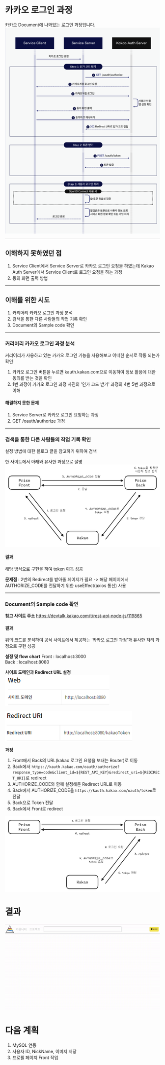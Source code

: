 # **카카오 로그인 과정**
카카오 Document에 나와있는 로그인 과정입니다.
<img src="/assets/Pasted image 20231202222816.png">

-----

## **이해하지 못하였던 점**
1. Service Client에서 Service Server로 카카오 로그인 요청을 하였는데 Kakao Auth Server에서 Service Client로 로그인 요청을 하는 과정
2. 동의 화면 출력 방법

-----

## **이해를 위한 시도**
1. 커리어리 카카오 로그인 과정 분석
2. 검색을 통한 다른 사람들의 작업 기록 확인
3. Document의 Sample code 확인

-----

### **커리어리 카카오 로그인 과정 분석**
커리어리가 사용하고 있는 카카오 로그인 기능을 사용해보고 어떠한 순서로 작동 되는가 확인

1. 카카오 로그인 버튼을 누르면 kauth.kakao.com으로 이동하여 정보 활용에 대한 동의를 받는 것을 확인
2. 1번 과정이 카카오 로그인 과정 사진의 '인가 코드 받기' 과정의 4번 5번 과정으로 이해

#### **해결하지 못한 문제**
1. Service Server로 카카오 로그인 요청하는 과정
2. GET /oauth/authorize 과정

-----

### **검색을 통한 다른 사람들의 작업 기록 확인**
설정 방법에 대한 블로그 글을 참고하기 위하여 검색

한 사이트에서 아래와 유사한 과정으로 설명
<img src="/assets/Pasted image 20231202224340.png">
#### **결과**
해당 방식으로 구현을 하여 token 획득 성공

**문제점** : 2번의 Redirect를 받아줄 페이지가 필요 -> 해당 페이지에서 AUTHORIZE_CODE를 전달하기 위한 useEffect(axios 통신) 사용

-----

### **Document의 Sample code 확인**

**참고 사이트 주소**
https://devtalk.kakao.com/t/rest-api-node-js/119865

#### **결과**
위의 코드를 분석하여 공식 사이트에서 제공하는 '카카오 로그인 과정'과 유사한 처리 과정으로 구현 성공

**설정 및 flow chart**
Front : localhost:3000   
Back : localhost:8080   

**사이트 도메인과 Redirect URL 설정**
<img src="/assets/Pasted image 20231202224815.png">

<img src="/assets/Pasted image 20231202224826.png">

**과정**
1. Front에서 Back의 URL(kakao 로그인 요청을 보내는 Router)로 이동
2. Back에서  `https://kauth.kakao.com/oauth/authorize?response_type=code&client_id=${REST_API_KEY}&redirect_uri=${REDIRECT_URI}`로 redirect
3. AUTHORIZE_CODE와 함께 설정해둔 Redirect URL로 이동
4. Back에서 AUTHORIZE_CODE을 `https://kauth.kakao.com/oauth/token`로 전달
5. Back으로 Token 전달
6. Back에서 Front로 redirect
<img src="/assets/Pasted image 20231202234733.png">

# **결과**
<img src="/assets/ezgif-5-73a5885373.gif">

# 다음 계획
1. MySQL 연동
2. 사용자 ID, NickName, 이미지 저장
3. 프로필 페이지 Front 작업